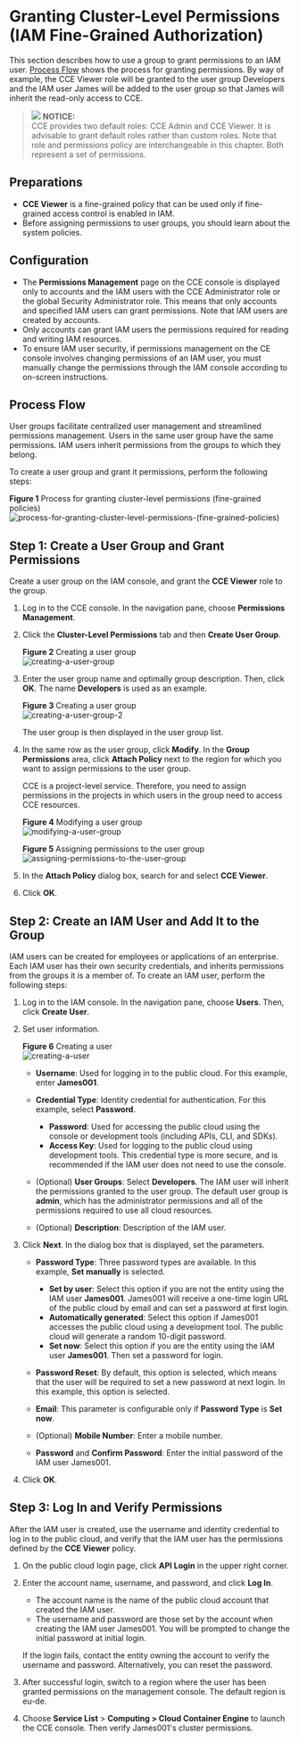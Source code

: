 # Granting Cluster-Level Permissions \(IAM Fine-Grained Authorization\)<a name="cce_01_0188"></a>

This section describes how to use a group to grant permissions to an IAM user.  [Process Flow](#section41056841)  shows the process for granting permissions. By way of example, the CCE Viewer role will be granted to the user group Developers and the IAM user James will be added to the user group so that James will inherit the read-only access to CCE.

>![](public_sys-resources/icon-notice.gif) **NOTICE:**   
>CCE provides two default roles: CCE Admin and CCE Viewer. It is advisable to grant default roles rather than custom roles. Note that role and permissions policy are interchangeable in this chapter. Both represent a set of permissions.  

## Preparations<a name="section16601203895318"></a>

-   **CCE Viewer**  is a fine-grained policy that can be used only if fine-grained access control is enabled in IAM.
-   Before assigning permissions to user groups, you should learn about the system policies.

## Configuration<a name="section638994317105"></a>

-   The  **Permissions Management**  page on the CCE console is displayed only to accounts and the IAM users with the CCE Administrator role or the global Security Administrator role. This means that only accounts and specified IAM users can grant permissions. Note that IAM users are created by accounts.
-   Only accounts can grant IAM users the permissions required for reading and writing IAM resources.
-   To ensure IAM user security, if permissions management on the CE console involves changing permissions of an IAM user, you must manually change the permissions through the IAM console according to on-screen instructions.

## Process Flow<a name="section41056841"></a>

User groups facilitate centralized user management and streamlined permissions management. Users in the same user group have the same permissions. IAM users inherit permissions from the groups to which they belong.

To create a user group and grant it permissions, perform the following steps:

**Figure  1**  Process for granting cluster-level permissions \(fine-grained policies\)<a name="fig2010044274814"></a>  
![](figures/process-for-granting-cluster-level-permissions-(fine-grained-policies).png "process-for-granting-cluster-level-permissions-(fine-grained-policies)")

## Step 1: Create a User Group and Grant Permissions<a name="section1553217101617"></a>

Create a user group on the IAM console, and grant the  **CCE Viewer**  role to the group.

1.  Log in to the CCE console. In the navigation pane, choose  **Permissions Management**.
2.  Click the  **Cluster-Level Permissions**  tab and then  **Create User Group**.

    **Figure  2**  Creating a user group<a name="fig18991193211471"></a>  
    ![](figures/creating-a-user-group.png "creating-a-user-group")

3.  Enter the user group name and optimally group description. Then, click  **OK**. The name  **Developers**  is used as an example.

    **Figure  3**  Creating a user group<a name="fig5639129134912"></a>  
    ![](figures/creating-a-user-group-2.png "creating-a-user-group-2")

    The user group is then displayed in the user group list.

4.  In the same row as the user group, click  **Modify**. In the  **Group Permissions**  area, click  **Attach Policy**  next to the region for which you want to assign permissions to the user group.

    CCE is a project-level service. Therefore, you need to assign permissions in the projects in which users in the group need to access CCE resources.

    **Figure  4**  Modifying a user group<a name="fig1734285045114"></a>  
    ![](figures/modifying-a-user-group.png "modifying-a-user-group")

    **Figure  5**  Assigning permissions to the user group<a name="fig1672714025413"></a>  
    ![](figures/assigning-permissions-to-the-user-group.png "assigning-permissions-to-the-user-group")

5.  In the  **Attach Policy**  dialog box, search for and select  **CCE Viewer**.
6.  Click  **OK**.

## Step 2: Create an IAM User and Add It to the Group<a name="section1535210160"></a>

IAM users can be created for employees or applications of an enterprise. Each IAM user has their own security credentials, and inherits permissions from the groups it is a member of. To create an IAM user, perform the following steps:

1.  Log in to the IAM console. In the navigation pane, choose  **Users**. Then, click  **Create User**.
2.  Set user information.

    **Figure  6**  Creating a user<a name="fig7931743195710"></a>  
    ![](figures/creating-a-user.png "creating-a-user")

    -   **Username**: Used for logging in to the public cloud. For this example, enter  **James001**.
    -   **Credential Type**: Identity credential for authentication. For this example, select  **Password**.
        -   **Password**: Used for accessing the public cloud using the console or development tools \(including APIs, CLI, and SDKs\).
        -   **Access Key**: Used for logging to the public cloud using development tools. This credential type is more secure, and is recommended if the IAM user does not need to use the console.

    -   \(Optional\)  **User Groups**: Select  **Developers**. The IAM user will inherit the permissions granted to the user group. The default user group is  **admin**, which has the administrator permissions and all of the permissions required to use all cloud resources.
    -   \(Optional\)  **Description**: Description of the IAM user.

3.  Click  **Next**. In the dialog box that is displayed, set the parameters.
    -   **Password Type**: Three password types are available. In this example,  **Set manually**  is selected.
        -   **Set by user**: Select this option if you are not the entity using the IAM user  **James001**. James001 will receive a one-time login URL of the public cloud by email and can set a password at first login.
        -   **Automatically generated**: Select this option if James001 accesses the public cloud using a development tool. The public cloud will generate a random 10-digit password.
        -   **Set now**: Select this option if you are the entity using the IAM user  **James001**. Then set a password for login.

    -   **Password Reset**: By default, this option is selected, which means that the user will be required to set a new password at next login. In this example, this option is selected.
    -   **Email**: This parameter is configurable only if  **Password Type**  is  **Set now**.
    -   \(Optional\)  **Mobile Number**: Enter a mobile number.
    -   **Password**  and  **Confirm Password**: Enter the initial password of the IAM user James001.

4.  Click  **OK**.

## Step 3: Log In and Verify Permissions<a name="section1953761017615"></a>

After the IAM user is created, use the username and identity credential to log in to the public cloud, and verify that the IAM user has the permissions defined by the  **CCE Viewer**  policy.

1.  On the public cloud login page, click  **API Login**  in the upper right corner.
2.  Enter the account name, username, and password, and click  **Log In**.

    -   The account name is the name of the public cloud account that created the IAM user.
    -   The username and password are those set by the account when creating the IAM user James001. You will be prompted to change the initial password at initial login.

    If the login fails, contact the entity owning the account to verify the username and password. Alternatively, you can reset the password.

3.  After successful login, switch to a region where the user has been granted permissions on the management console. The default region is eu-de.
4.  Choose  **Service List**  \>  **Computing \> Cloud Container Engine**  to launch the CCE console. Then verify James001's cluster permissions.

